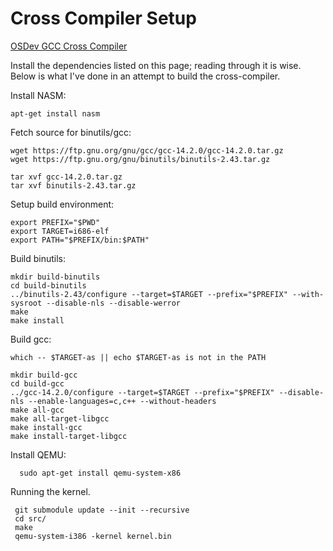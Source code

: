 # Cross Compiler Setup

[OSDev GCC Cross Compiler](https://wiki.osdev.org/GCC_Cross-Compiler)

Install the dependencies listed on this page; reading through it is wise. Below is what I've done in
an attempt to build the cross-compiler.

Install NASM:

`apt-get install nasm`

Fetch source for binutils/gcc:

```
wget https://ftp.gnu.org/gnu/gcc/gcc-14.2.0/gcc-14.2.0.tar.gz
wget https://ftp.gnu.org/gnu/binutils/binutils-2.43.tar.gz

tar xvf gcc-14.2.0.tar.gz
tar xvf binutils-2.43.tar.gz
```

Setup build environment:

```
export PREFIX="$PWD"
export TARGET=i686-elf
export PATH="$PREFIX/bin:$PATH"
```

Build binutils:

```
mkdir build-binutils
cd build-binutils
../binutils-2.43/configure --target=$TARGET --prefix="$PREFIX" --with-sysroot --disable-nls --disable-werror
make
make install
```

Build gcc:

```
which -- $TARGET-as || echo $TARGET-as is not in the PATH

mkdir build-gcc
cd build-gcc
../gcc-14.2.0/configure --target=$TARGET --prefix="$PREFIX" --disable-nls --enable-languages=c,c++ --without-headers
make all-gcc
make all-target-libgcc
make install-gcc
make install-target-libgcc
```

Install QEMU:

```
  sudo apt-get install qemu-system-x86
```

Running the kernel.

```
 git submodule update --init --recursive
 cd src/
 make
 qemu-system-i386 -kernel kernel.bin
```
